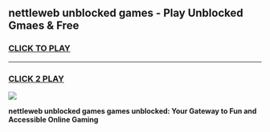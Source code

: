 
## nettleweb unblocked games - Play Unblocked Gmaes & Free
<h3>
<a href="https://premium.freeplayer.one?title=nettleweb_unblocked_games&ref=20F">CLICK TO PLAY</a></h3>
<hr>

<h3>
<a href="https://premium.freeplayer.one?title=nettleweb_unblocked_games&ref=20F">CLICK 2 PLAY</a>
  
</h3>

<a href="https://premium.freeplayer.one?title=nettleweb_unblocked_games&ref=20F/"><img src="https://clearcache.store/games.png"></a>


**nettleweb unblocked games games unblocked: Your Gateway to Fun and Accessible Online Gaming**
